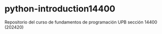 # python-introduction14400
Repositorio del curso de fundamentos de programación UPB sección 14400 (202420) 
